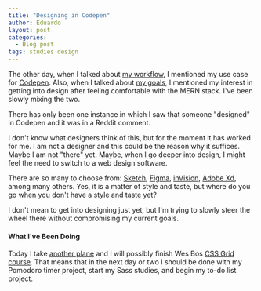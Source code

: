 ```yaml
---
title: "Designing in Codepen"
author: Eduardo
layout: post
categories:
  - Blog post
tags: studies design
---
```

The other day, when I talked about [my workflow]({{site.url}}/my-workflow/), I mentioned my use case for [Codepen](https://codepen.io). Also, when I talked about [my goals]({{site.url}}/goals-2019/), I mentioned my interest in getting into design after feeling comfortable with the MERN stack. I've been slowly mixing the two.

There has only been one instance in which I saw that someone "designed" in Codepen and it was in a Reddit comment.

I don't know what designers think of this, but for the moment it has worked for me. I am not a designer and this could be the reason why it suffices. Maybe I am not "there" yet. Maybe, when I go deeper into design, I might feel the need to switch to a web design software.

There are so many to choose from: [Sketch](https://www.sketchapp.com/), [Figma](https://www.figma.com), [inVision](https://www.invisionapp.com), [Adobe Xd](https://www.adobe.com/products/xd.html), among many others. Yes, it is a matter of style and taste, but where do you go when you don't have a style and taste yet?

I don't mean to get into designing just yet, but I'm trying to slowly steer the wheel there without compromising my current goals.

#### What I've Been Doing
Today I take [another plane]({{site.url}}/my-airplane-workflow/) and I will possibly finish Wes Bos [CSS Grid course](https://cssgrid.io). That means that in the next day or two I should be done with my Pomodoro timer project, start my Sass studies, and begin my to-do list project.